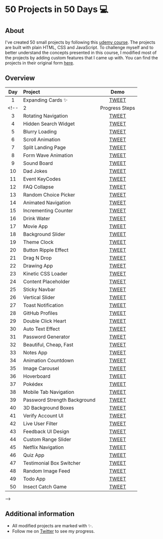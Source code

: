 # 50 Projects in 50 Days 💻
## About
I've created 50 small projects by following this [udemy course](https://www.udemy.com/course/50-projects-50-days/). The projects are built with plain HTML, CSS and JavaScript. To challenge myself and to better understand the concepts presented in this course, I modified most of the projects by adding custom features that I came up with. You can find the projects in their original form [here](https://github.com/bradtraversy/50projects50days).
## Overview
| Day | Project | Demo |
| :---: | :--- | :---: |
| 1 | Expanding Cards ✨ | [TWEET](https://twitter.com/Prixliveirx/status/1532733310769606657) |
<!-- | 2 | Progress Steps  | [TWEET](https://twitter.com/Prixliveirx/status/) |
| 3 | Rotating Navigation | [TWEET](https://twitter.com/Prixliveirx/status/) |
| 4 | Hidden Search Widget  | [TWEET](https://twitter.com/Prixliveirx/status/) |
| 5 | Blurry Loading | [TWEET](https://twitter.com/Prixliveirx/status/) |
| 6 | Scroll Animation  | [TWEET](https://twitter.com/Prixliveirx/status/) |
| 7 | Split Landing Page  | [TWEET](https://twitter.com/Prixliveirx/status/) |
| 8 | Form Wave Animation | [TWEET](https://twitter.com/Prixliveirx/status/) |
| 9 | Sound Board | [TWEET](https://twitter.com/Prixliveirx/status/) |
| 10 | Dad Jokes | [TWEET](https://twitter.com/Prixliveirx/status/) |
| 11 | Event KeyCodes | [TWEET](https://twitter.com/Prixliveirx/status/) |
| 12 | FAQ Collapse | [TWEET](https://twitter.com/Prixliveirx/status/) |
| 13 | Random Choice Picker | [TWEET](https://twitter.com/Prixliveirx/status/) |
| 14 | Animated Navigation | [TWEET](https://twitter.com/Prixliveirx/status/) |
| 15 | Incrementing Counter | [TWEET](https://twitter.com/Prixliveirx/status/) |
| 16 | Drink Water | [TWEET](https://twitter.com/Prixliveirx/status/) |
| 17 | Movie App | [TWEET](https://twitter.com/Prixliveirx/status/) |
| 18 | Background Slider | [TWEET](https://twitter.com/Prixliveirx/status/) |
| 19 | Theme Clock | [TWEET](https://twitter.com/Prixliveirx/status/) |
| 20 | Button Ripple Effect  | [TWEET](https://twitter.com/Prixliveirx/status/) |
| 21 | Drag N Drop | [TWEET](https://twitter.com/Prixliveirx/status/) |
| 22 | Drawing App | [TWEET](https://twitter.com/Prixliveirx/status/) |
| 23 | Kinetic CSS Loader  | [TWEET](https://twitter.com/Prixliveirx/status/) |
| 24 | Content Placeholder | [TWEET](https://twitter.com/Prixliveirx/status/) |
| 25 | Sticky Navbar | [TWEET](https://twitter.com/Prixliveirx/status/) |
| 26 | Vertical Slider  | [TWEET](https://twitter.com/Prixliveirx/status/) |
| 27 | Toast Notification | [TWEET](https://twitter.com/Prixliveirx/status/) |
| 28 | GitHub Profiles | [TWEET](https://twitter.com/Prixliveirx/status/) |
| 29 | Double Click Heart | [TWEET](https://twitter.com/Prixliveirx/status/) |
| 30 | Auto Text Effect | [TWEET](https://twitter.com/Prixliveirx/status/) |
| 31 | Password Generator | [TWEET](https://twitter.com/Prixliveirx/status/) |
| 32 | Beautiful, Cheap, Fast | [TWEET](https://twitter.com/Prixliveirx/status/) |
| 33 | Notes App | [TWEET](https://twitter.com/Prixliveirx/status/) |
| 34 | Animation Countdown | [TWEET](https://twitter.com/Prixliveirx/status/) |
| 35 | Image Carousel | [TWEET](https://twitter.com/Prixliveirx/status/) |
| 36 | Hoverboard | [TWEET](https://twitter.com/Prixliveirx/status/) |
| 37 | Pokédex | [TWEET](https://twitter.com/Prixliveirx/status/) |
| 38 | Mobile Tab Navigation | [TWEET](https://twitter.com/Prixliveirx/status/) |
| 39 | Password Strength Background | [TWEET](https://twitter.com/Prixliveirx/status/) |
| 40 | 3D Background Boxes | [TWEET](https://twitter.com/Prixliveirx/status/) |
| 41 | Verify Account UI | [TWEET](https://twitter.com/Prixliveirx/status/) |
| 42 | Live User Filter | [TWEET](https://twitter.com/Prixliveirx/status/) |
| 43 | Feedback UI Design | [TWEET](https://twitter.com/Prixliveirx/status/) |
| 44 | Custom Range Slider | [TWEET](https://twitter.com/Prixliveirx/status/) |
| 45 | Netflix Navigation | [TWEET](https://twitter.com/Prixliveirx/status/) |
| 46 | Quiz App | [TWEET](https://twitter.com/Prixliveirx/status/) |
| 47 | Testimonial Box Switcher | [TWEET](https://twitter.com/Prixliveirx/status/) |
| 48 | Random Image Feed | [TWEET](https://twitter.com/Prixliveirx/status/) |
| 49 | Todo App | [TWEET](https://twitter.com/Prixliveirx/status/) |
| 50 | Insect Catch Game  | [TWEET](https://twitter.com/Prixliveirx/status/) |
 -->
## Additional information
* All modified projects are marked with ✨.
* Follow me on [Twitter](https://twitter.com/Prixliveirx) to see my progress.
